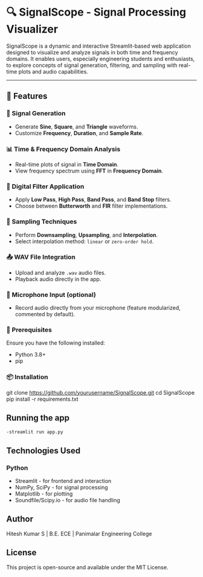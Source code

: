 # 🔍 SignalScope - Signal Processing Visualizer

SignalScope is a dynamic and interactive Streamlit-based web application designed to visualize and analyze signals in both time and frequency domains. It enables users, especially engineering students and enthusiasts, to explore concepts of signal generation, filtering, and sampling with real-time plots and audio capabilities.

---

## 🚀 Features

### 🎼 Signal Generation
- Generate **Sine**, **Square**, and **Triangle** waveforms.
- Customize **Frequency**, **Duration**, and **Sample Rate**.

### 📊 Time & Frequency Domain Analysis
- Real-time plots of signal in **Time Domain**.
- View frequency spectrum using **FFT** in **Frequency Domain**.

### 🧪 Digital Filter Application
- Apply **Low Pass**, **High Pass**, **Band Pass**, and **Band Stop** filters.
- Choose between **Butterworth** and **FIR** filter implementations.

### 🔁 Sampling Techniques
- Perform **Downsampling**, **Upsampling**, and **Interpolation**.
- Select interpolation method: `linear` or `zero-order hold`.

### 📤 WAV File Integration
- Upload and analyze `.wav` audio files.
- Playback audio directly in the app.

### 🎤 Microphone Input (optional)
- Record audio directly from your microphone (feature modularized, commented by default).

### 🔨 Prerequisites

Ensure you have the following installed:
- Python 3.8+
- pip

### 📦 Installation

git clone https://github.com/yourusername/SignalScope.git
cd SignalScope
pip install -r requirements.txt

## Running the app
```bash
-streamlit run app.py
````

## Technologies Used
### Python
- Streamlit - for frontend and interaction
- NumPy, SciPy - for signal processing
- Matplotlib - for plotting
- Soundfile/Scipy.io - for audio file handling

## Author
Hitesh Kumar S |
B.E. ECE | Panimalar Engineering College

## License 
This project is open-source and available under the MIT License.

